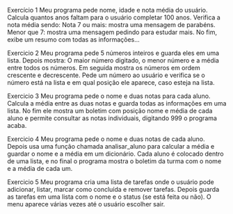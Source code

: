Exercício 1
Meu programa pede nome, idade e nota média do usuário.
Calcula quantos anos faltam para o usuário completar 100 anos.
Verifica a nota média sendo:
Nota 7 ou mais: mostra uma mensagem de parabéns.
Menor que 7: mostra uma mensagem pedindo para estudar mais.
No fim, exibe um resumo com todas as informações...


Exercicio 2
Meu programa pede 5 números inteiros e guarda eles em uma lista.
Depois mostra:
O maior número digitado, o menor número e a média entre todos os números.
Em seguida mostra os números em ordem crescente e decrescente.
Pede um número ao usuário e verifica se o número está na lista e em qual posição ele aparece, caso esteja na lista.


Exercicio 3
Meu programa pede o nome e duas notas para cada aluno.
Calcula a média entre as duas notas e guarda todas as informações em uma lista.
No fim ele mostra um boletim com posição nome e média de cada aluno e permite consultar as notas individuais, digitando 999 o programa acaba.



Exercicio 4 
Meu programa pede o nome e duas notas de cada aluno.
Depois usa uma função chamada analisar_aluno para calcular a média e guardar o nome e a média em um dicionário.
Cada aluno é colocado dentro de uma lista, e no final o programa mostra o boletim da turma com o nome e a média de cada um.


Exercicio 5
Meu programa cria uma lista de tarefas onde o usuário pode adicionar, listar, marcar como concluída e remover tarefas.
Depois guarda as tarefas em uma lista com o nome e o status (se está feita ou não).
O menu aparece várias vezes até o usuário escolher sair.
